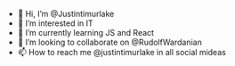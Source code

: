 - 👋 Hi, I’m @Justintimurlake
- 👀 I’m interested in IT
- 🌱 I’m currently learning JS and React
- 💞️ I’m looking to collaborate on @RudolfWardanian
- 📫 How to reach me @justintimurlake in all social mideas

<!---
Justintimurlake/Justintimurlake is a ✨ special ✨ repository because its `README.md` (this file) appears on your GitHub profile.
You can click the Preview link to take a look at your changes.
--->
